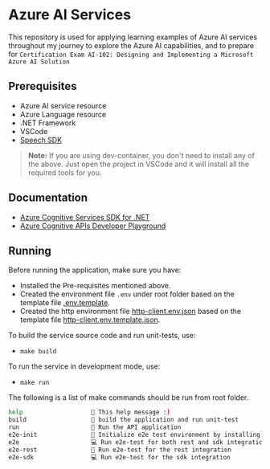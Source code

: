 # Azure AI Services

This repository is used for applying learning examples of Azure AI services throughout my journey to explore the Azure AI capabilities, and to prepare for `Certification Exam AI-102: Designing and Implementing a Microsoft Azure AI Solution`

## Prerequisites

- Azure AI service resource
- Azure Language resource
- .NET Framework
- VSCode
- [Speech SDK](https://learn.microsoft.com/en-us/azure/ai-services/speech-service/quickstarts/setup-platform?tabs=linux%2Cubuntu%2Cdotnetcli%2Cdotnet%2Cjre%2Cmaven%2Cnodejs%2Cmac%2Cpypi&pivots=programming-language-csharp)

> **Note:** If you are using dev-container, you don't need to install any of the above. Just open the project in VSCode and it will install all the required tools for you.

## Documentation

- [Azure Cognitive Services SDK for .NET](https://learn.microsoft.com/en-us/dotnet/api/overview/azure/cognitive-services?view=azure-dotnet-preview)
- [Azure Cognitive APIs Developer Playground](https://westus2.dev.cognitive.microsoft.com/docs/services)

## Running

Before running the application, make sure you have:

- Installed the Pre-requisites mentioned above.
- Created the environment file `.env` under root folder based on the template file [.env.template](.env.template).
- Created the http environment file [http-client.env.json](testing/e2e-test/http-client.env.json) based on the template file [http-client.env.template.json](testing/e2e-test/http-client.env.template.json).

To build the service source code and run unit-tests, use:

- `make build`

To run the service in development mode, use:

- `make run`

 The following is a list of make commands should be run from root folder.

```bash
help                   💬 This help message :)
build                  🔨 build the application and run unit-test 
run                    🏃 Run the API application
e2e-init               🔨 Initialize e2e test environment by installing httpyac CLI
e2e                    💻 Run e2e-test for both rest and sdk integration
e2e-rest               🏃 Run e2e-test for the rest integration
e2e-sdk                💻 Run e2e-test for the sdk integration
```
